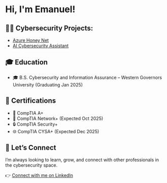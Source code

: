 <h1>Hi, I'm Emanuel! </h1>

<h2>👨‍💻 Cybersecurity Projects:</h2>

- [Azure Honey Net](https://github.com/emanueltameklo31/azure-honey-net)
- [AI Cybersecurity Assistant](https://github.com/emanueltameklo31/LABURL)

<h2>🎓 Education</h2>

- 🎓 B.S. Cybersecurity and Information Assurance – Western Governors University (Graduating Jan 2025)

<h2>📜 Certifications</h2>

- 🧰 CompTIA A+
- 🔎 CompTIA Network+ (Expected Oct 2025)
- 🔒 CompTIA Security+
- 🌐 CompTIA CYSA+ (Expected Dec 2025)

<h2>🤝 Let’s Connect</h2>
I’m always looking to learn, grow, and connect with other professionals in the cybersecurity space.

👉 [Connect with me on LinkedIn](https://www.linkedin.com/in/emanuel-tameklo/)

<!--
**joshmadakor1/joshmadakor1** is a ✨ _special_ ✨ repository because its `README.md` (this file) appears on your GitHub profile.

Here are some ideas to get you started:

- 🔭 I’m currently working on ...
- 🌱 I’m currently learning ...
- 👯 I’m looking to collaborate on ...
- 🤔 I’m looking for help with ...
- 💬 Ask me about ...
- 📫 How to reach me: ...
- 😄 Pronouns: ...
- ⚡ Fun fact: ...
-->
